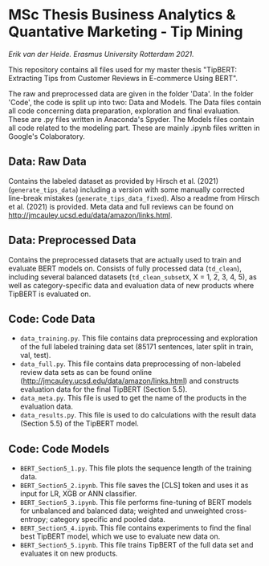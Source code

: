 # MSc Thesis Business Analytics & Quantative Marketing - Tip Mining
*Erik van der Heide. Erasmus University Rotterdam 2021.*

This repository contains all files used for my master thesis "TipBERT: Extracting Tips from Customer Reviews in E-commerce Using BERT".

The raw and preprocessed data are given in the folder 'Data'. In the folder 'Code', the code is split up into two: Data and Models. The Data files contain all code concerning data preparation, exploration and final evaluation. These are .py files written in Anaconda's Spyder. The Models files contain all code related to the modeling part. These are mainly .ipynb files written in Google's Colaboratory.

## Data: Raw Data
Contains the labeled dataset as provided by Hirsch et al. (2021) (```generate_tips_data```) including a version with some manually corrected line-break mistakes (```generate_tips_data_fixed```). Also a readme from Hirsch et al. (2021) is provided. Meta data and full reviews can be found on http://jmcauley.ucsd.edu/data/amazon/links.html.

## Data: Preprocessed Data
Contains the preprocessed datasets that are actually used to train and evaluate BERT models on. Consists of fully processed data (```td_clean```), including several balanced datasets (```td_clean_subsetX```, X = 1, 2, 3, 4, 5), as well as category-specific data and evaluation data of new products where TipBERT is evaluated on.

## Code: Code Data
* ```data_training.py```. This file contains data preprocessing and exploration of the full labeled training data set (85171 sentences, later split in train, val, test).
* ```data_full.py```. This file contains data preprocessing of non-labeled review data sets as can be found online (http://jmcauley.ucsd.edu/data/amazon/links.html) and constructs evaluation data for the final TipBERT (Section 5.5).
* ```data_meta.py```. This file is used to get the name of the products in the evaluation data.
* ```data_results.py```. This file is used to do calculations with the result data (Section 5.5) of the TipBERT model.

## Code: Code Models
* ```BERT_Section5_1.py```. This file plots the sequence length of the training data.
* ```BERT_Section5_2.ipynb```. This file saves the [CLS] token and uses it as input for LR, XGB or ANN classifier.
* ```BERT_Section5_3.ipynb```. This file performs fine-tuning of BERT models for unbalanced and balanced data; weighted and unweighted cross-entropy; category specific and pooled data.
* ```BERT_Section5_4.ipynb```. This file contains experiments to find the final best TipBERT model, which we use to evaluate new data on.
* ```BERT_Section5_5.ipynb```. This file trains TipBERT of the full data set and evaluates it on new products.
